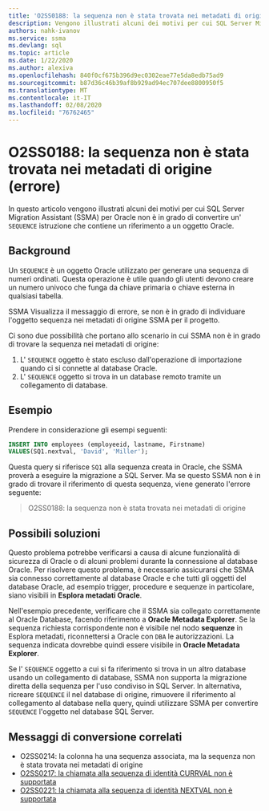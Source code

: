 ```yaml
---
title: 'O2SS0188: la sequenza non è stata trovata nei metadati di origine (errore)'
description: Vengono illustrati alcuni dei motivi per cui SQL Server Migration Assistant (SSMA) per Oracle non è in grado di convertire un'istruzione che contiene un riferimento a un oggetto sequenza Oracle.
authors: nahk-ivanov
ms.service: ssma
ms.devlang: sql
ms.topic: article
ms.date: 1/22/2020
ms.author: alexiva
ms.openlocfilehash: 840f0cf675b396d9ec0302eae77e5da8edb75ad9
ms.sourcegitcommit: b87d36c46b39af8b929ad94ec707dee8800950f5
ms.translationtype: MT
ms.contentlocale: it-IT
ms.lasthandoff: 02/08/2020
ms.locfileid: "76762465"
---
```

# <a name="o2ss0188-sequence-not-found-in-source-metadata-error"></a>O2SS0188: la sequenza non è stata trovata nei metadati di origine (errore)

In questo articolo vengono illustrati alcuni dei motivi per cui SQL Server Migration Assistant (SSMA) per Oracle non è in grado di convertire un' `SEQUENCE` istruzione che contiene un riferimento a un oggetto Oracle.

## <a name="background"></a>Background

Un `SEQUENCE` è un oggetto Oracle utilizzato per generare una sequenza di numeri ordinati. Questa operazione è utile quando gli utenti devono creare un numero univoco che funga da chiave primaria o chiave esterna in qualsiasi tabella.

SSMA Visualizza il messaggio di errore, se non è in grado di individuare l'oggetto sequenza nei metadati di origine SSMA per il progetto.

Ci sono due possibilità che portano allo scenario in cui SSMA non è in grado di trovare la sequenza nei metadati di origine:

1. L' `SEQUENCE` oggetto è stato escluso dall'operazione di importazione quando ci si connette al database Oracle.
2. L' `SEQUENCE` oggetto si trova in un database remoto tramite un collegamento di database.

## <a name="example"></a>Esempio

Prendere in considerazione gli esempi seguenti:

```sql
INSERT INTO employees (employeeid, lastname, Firstname)
VALUES(SQ1.nextval, 'David', 'Miller');
```

Questa query si riferisce `SQ1` alla sequenza creata in Oracle, che SSMA proverà a eseguire la migrazione a SQL Server. Ma se questo SSMA non è in grado di trovare il riferimento di questa sequenza, viene generato l'errore seguente:

> O2SS0188: la sequenza non è stata trovata nei metadati di origine

## <a name="possible-remedies"></a>Possibili soluzioni

Questo problema potrebbe verificarsi a causa di alcune funzionalità di sicurezza di Oracle o di alcuni problemi durante la connessione al database Oracle. Per risolvere questo problema, è necessario assicurarsi che SSMA sia connesso correttamente al database Oracle e che tutti gli oggetti del database Oracle, ad esempio trigger, procedure e sequenze in particolare, siano visibili in **Esplora metadati Oracle**.

Nell'esempio precedente, verificare che il SSMA sia collegato correttamente al Oracle Database, facendo riferimento a **Oracle Metadata Explorer**. Se la sequenza richiesta corrispondente non è visibile nel nodo **sequenze** in Esplora metadati, riconnettersi a Oracle con `DBA` le autorizzazioni. La sequenza indicata dovrebbe quindi essere visibile in **Oracle Metadata Explorer**.

Se l' `SEQUENCE` oggetto a cui si fa riferimento si trova in un altro database usando un collegamento di database, SSMA non supporta la migrazione diretta della sequenza per l'uso condiviso in SQL Server. In alternativa, ricreare `SEQUENCE` il nel database di origine, rimuovere il riferimento al collegamento al database nella query, quindi utilizzare SSMA per convertire `SEQUENCE` l'oggetto nel database SQL Server.

## <a name="related-conversion-messages"></a>Messaggi di conversione correlati

* O2SS0214: la colonna ha una sequenza associata, ma la sequenza non è stata trovata nei metadati di origine
* [O2SS0217: la chiamata alla sequenza di identità CURRVAL non è supportata](o2ss0217.md)
* [O2SS0221: la chiamata alla sequenza di identità NEXTVAL non è supportata](o2ss0221.md)
